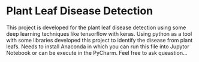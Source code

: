 # Plant Leaf Disease Detection
This project is developed for the plant leaf disease detection using some deep learning techniques like tensorflow with keras. 
Using python as a tool with some libraries developed this project to identify the disease from plant leafs. 
Needs to install Anaconda in which you can run this file into Jupytor Notebook or can be execute in the PyCharm. 
Feel free to ask queastion... 
